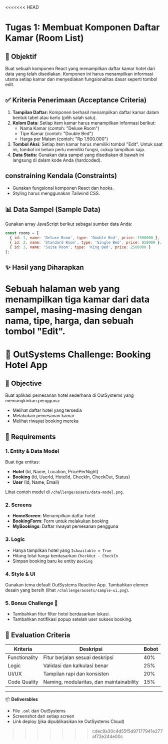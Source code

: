 <<<<<<< HEAD
# Tugas 1: Membuat Komponen Daftar Kamar (Room List)

## 🎯 Objektif

Buat sebuah komponen React yang menampilkan daftar kamar hotel dari data yang telah disediakan. Komponen ini harus menampilkan informasi utama setiap kamar dan menyediakan fungsionalitas dasar seperti tombol edit.

## ✅ Kriteria Penerimaan (Acceptance Criteria)

1.  **Tampilan Daftar:** Komponen berhasil menampilkan daftar kamar dalam bentuk tabel atau kartu (pilih salah satu).
2.  **Kolom Data:** Setiap item kamar harus menampilkan informasi berikut:
    *   Nama Kamar (contoh: "Deluxe Room")
    *   Tipe Kamar (contoh: "Double Bed")
    *   Harga per Malam (contoh: "Rp 1.500.000")
3.  **Tombol Aksi:** Setiap item kamar harus memiliki tombol "Edit". Untuk saat ini, tombol ini belum perlu memiliki fungsi, cukup tampilkan saja.
4.  **Data Statis:** Gunakan data sampel yang disediakan di bawah ini langsung di dalam kode Anda (hardcoded).

##  constraining Kendala (Constraints)

*   Gunakan fungsional komponen React dan hooks.
*   Styling harus menggunakan Tailwind CSS.

## 📊 Data Sampel (Sample Data)

Gunakan array JavaScript berikut sebagai sumber data Anda:

```javascript
const rooms = [
  { id: 1, name: 'Deluxe Room', type: 'Double Bed', price: 1500000 },
  { id: 2, name: 'Standard Room', type: 'Single Bed', price: 850000 },
  { id: 3, name: 'Suite Room', type: 'King Bed', price: 2500000 }
];
```

## ✨ Hasil yang Diharapkan

Sebuah halaman web yang menampilkan tiga kamar dari data sampel, masing-masing dengan nama, tipe, harga, dan sebuah tombol "Edit".
=======
# 🏨 OutSystems Challenge: Booking Hotel App

## 🎯 Objective
Buat aplikasi pemesanan hotel sederhana di OutSystems yang memungkinkan pengguna:
- Melihat daftar hotel yang tersedia
- Melakukan pemesanan kamar
- Melihat riwayat booking mereka

## 🧱 Requirements

### 1. Entity & Data Model
Buat tiga entitas:
- **Hotel** (Id, Name, Location, PricePerNight)
- **Booking** (Id, UserId, HotelId, CheckIn, CheckOut, Status)
- **User** (Id, Name, Email)

Lihat contoh model di `/challenge/assets/data-model.png`.

### 2. Screens
- **HomeScreen**: Menampilkan daftar hotel
- **BookingForm**: Form untuk melakukan booking
- **MyBookings**: Daftar riwayat pemesanan pengguna

### 3. Logic
- Hanya tampilkan hotel yang `IsAvailable = True`
- Hitung total harga berdasarkan `CheckOut - CheckIn`
- Simpan booking baru ke entity `Booking`

### 4. Style & UI
Gunakan tema default OutSystems Reactive App.
Tambahkan elemen desain yang bersih (lihat `/challenge/assets/sample-ui.png`).

### 5. Bonus Challenge 🌟
- Tambahkan fitur filter hotel berdasarkan lokasi.
- Tambahkan notifikasi popup setelah user sukses booking.

## 🧪 Evaluation Criteria
| Kriteria | Deskripsi | Bobot |
|-----------|------------|-------|
| Functionality | Fitur berjalan sesuai deskripsi | 40% |
| Logic | Validasi dan kalkulasi benar | 25% |
| UI/UX | Tampilan rapi dan konsisten | 20% |
| Code Quality | Naming, modularitas, dan maintainability | 15% |

---

📦 **Deliverables**
- File `.oml` dari OutSystems
- Screenshot dari setiap screen
- Link deploy (jika dipublikasikan ke OutSystems Cloud)
>>>>>>> cdec9a30c4d55f5d97177941e277af72e244e00c
